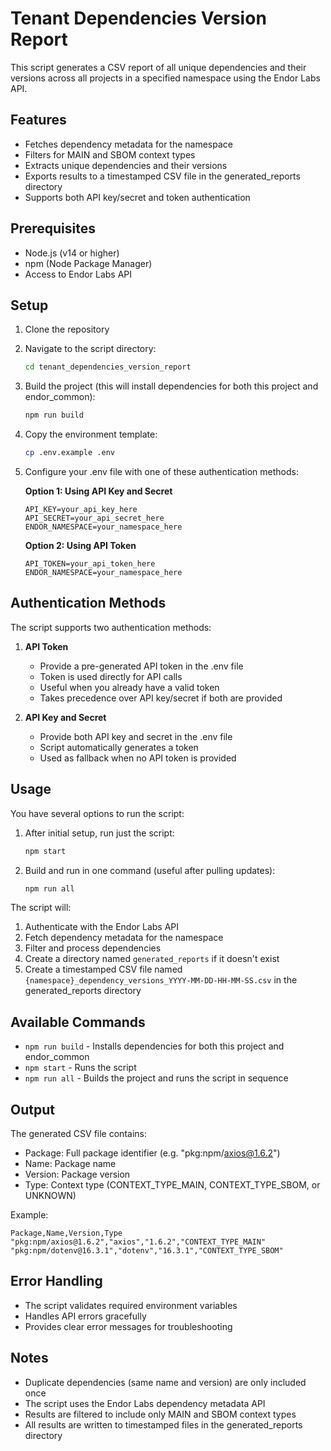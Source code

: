 # Tenant Dependencies Version Report

This script generates a CSV report of all unique dependencies and their versions across all projects in a specified namespace using the Endor Labs API.

## Features

- Fetches dependency metadata for the namespace
- Filters for MAIN and SBOM context types
- Extracts unique dependencies and their versions
- Exports results to a timestamped CSV file in the generated_reports directory
- Supports both API key/secret and token authentication

## Prerequisites

- Node.js (v14 or higher)
- npm (Node Package Manager)
- Access to Endor Labs API

## Setup

1. Clone the repository
2. Navigate to the script directory:
   ```bash
   cd tenant_dependencies_version_report
   ```
3. Build the project (this will install dependencies for both this project and endor_common):
   ```bash
   npm run build
   ```
4. Copy the environment template:
   ```bash
   cp .env.example .env
   ```
5. Configure your .env file with one of these authentication methods:

   **Option 1: Using API Key and Secret**
   ```
   API_KEY=your_api_key_here
   API_SECRET=your_api_secret_here
   ENDOR_NAMESPACE=your_namespace_here
   ```

   **Option 2: Using API Token**
   ```
   API_TOKEN=your_api_token_here
   ENDOR_NAMESPACE=your_namespace_here
   ```

## Authentication Methods

The script supports two authentication methods:

1. **API Token**
   - Provide a pre-generated API token in the .env file
   - Token is used directly for API calls
   - Useful when you already have a valid token
   - Takes precedence over API key/secret if both are provided

2. **API Key and Secret**
   - Provide both API key and secret in the .env file
   - Script automatically generates a token
   - Used as fallback when no API token is provided

## Usage

You have several options to run the script:

1. After initial setup, run just the script:
   ```bash
   npm start
   ```

2. Build and run in one command (useful after pulling updates):
   ```bash
   npm run all
   ```

The script will:
1. Authenticate with the Endor Labs API
2. Fetch dependency metadata for the namespace
3. Filter and process dependencies
4. Create a directory named `generated_reports` if it doesn't exist
5. Create a timestamped CSV file named `{namespace}_dependency_versions_YYYY-MM-DD-HH-MM-SS.csv` in the generated_reports directory

## Available Commands

- `npm run build` - Installs dependencies for both this project and endor_common
- `npm start` - Runs the script
- `npm run all` - Builds the project and runs the script in sequence

## Output

The generated CSV file contains:
- Package: Full package identifier (e.g. "pkg:npm/axios@1.6.2")
- Name: Package name
- Version: Package version
- Type: Context type (CONTEXT_TYPE_MAIN, CONTEXT_TYPE_SBOM, or UNKNOWN)

Example:
```
Package,Name,Version,Type
"pkg:npm/axios@1.6.2","axios","1.6.2","CONTEXT_TYPE_MAIN"
"pkg:npm/dotenv@16.3.1","dotenv","16.3.1","CONTEXT_TYPE_SBOM"
```

## Error Handling

- The script validates required environment variables
- Handles API errors gracefully
- Provides clear error messages for troubleshooting

## Notes

- Duplicate dependencies (same name and version) are only included once
- The script uses the Endor Labs dependency metadata API
- Results are filtered to include only MAIN and SBOM context types
- All results are written to timestamped files in the generated_reports directory 